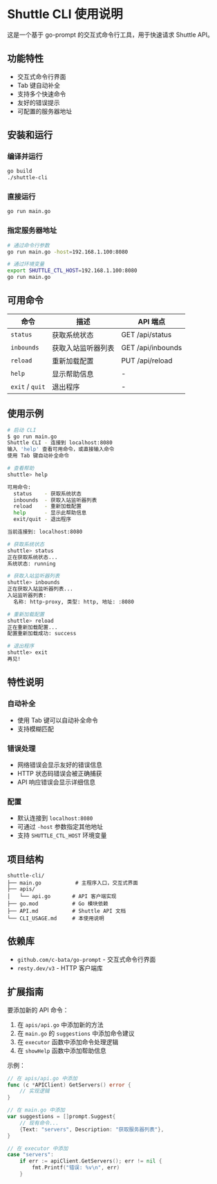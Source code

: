 # Shuttle CLI 使用说明

这是一个基于 go-prompt 的交互式命令行工具，用于快速请求 Shuttle API。

## 功能特性

- 交互式命令行界面
- Tab 键自动补全
- 支持多个快速命令
- 友好的错误提示
- 可配置的服务器地址

## 安装和运行

### 编译并运行
```bash
go build
./shuttle-cli
```

### 直接运行
```bash
go run main.go
```

### 指定服务器地址
```bash
# 通过命令行参数
go run main.go -host=192.168.1.100:8080

# 通过环境变量
export SHUTTLE_CTL_HOST=192.168.1.100:8080
go run main.go
```

## 可用命令

| 命令 | 描述 | API 端点 |
|------|------|----------|
| `status` | 获取系统状态 | GET /api/status |
| `inbounds` | 获取入站监听器列表 | GET /api/inbounds |
| `reload` | 重新加载配置 | PUT /api/reload |
| `help` | 显示帮助信息 | - |
| `exit` / `quit` | 退出程序 | - |

## 使用示例

```bash
# 启动 CLI
$ go run main.go
Shuttle CLI - 连接到 localhost:8080
输入 'help' 查看可用命令，或直接输入命令
使用 Tab 键自动补全命令

# 查看帮助
shuttle> help

可用命令:
  status    - 获取系统状态
  inbounds  - 获取入站监听器列表
  reload    - 重新加载配置
  help      - 显示此帮助信息
  exit/quit - 退出程序

当前连接到: localhost:8080

# 获取系统状态
shuttle> status
正在获取系统状态...
系统状态: running

# 获取入站监听器列表
shuttle> inbounds
正在获取入站监听器列表...
入站监听器列表:
  名称: http-proxy, 类型: http, 地址: :8080

# 重新加载配置
shuttle> reload
正在重新加载配置...
配置重新加载成功: success

# 退出程序
shuttle> exit
再见!
```

## 特性说明

### 自动补全
- 使用 Tab 键可以自动补全命令
- 支持模糊匹配

### 错误处理
- 网络错误会显示友好的错误信息
- HTTP 状态码错误会被正确捕获
- API 响应错误会显示详细信息

### 配置
- 默认连接到 `localhost:8080`
- 可通过 `-host` 参数指定其他地址
- 支持 `SHUTTLE_CTL_HOST` 环境变量

## 项目结构

```
shuttle-cli/
├── main.go           # 主程序入口，交互式界面
├── apis/
│   └── api.go       # API 客户端实现
├── go.mod           # Go 模块依赖
├── API.md           # Shuttle API 文档
└── CLI_USAGE.md     # 本使用说明
```

## 依赖库

- `github.com/c-bata/go-prompt` - 交互式命令行界面
- `resty.dev/v3` - HTTP 客户端库

## 扩展指南

要添加新的 API 命令：

1. 在 `apis/api.go` 中添加新的方法
2. 在 `main.go` 的 `suggestions` 中添加命令建议
3. 在 `executor` 函数中添加命令处理逻辑
4. 在 `showHelp` 函数中添加帮助信息

示例：
```go
// 在 apis/api.go 中添加
func (c *APIClient) GetServers() error {
    // 实现逻辑
}

// 在 main.go 中添加
var suggestions = []prompt.Suggest{
    // 现有命令...
    {Text: "servers", Description: "获取服务器列表"},
}

// 在 executor 中添加
case "servers":
    if err := apiClient.GetServers(); err != nil {
        fmt.Printf("错误: %v\n", err)
    }
```
